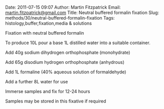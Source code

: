 Date: 2011-07-15 09:07
Author: Martin Fitzpatrick
Email: martin.fitzpatrick@gmail.com
Title: Neutral buffered formalin fixation
Slug: methods/30/neutral-buffered-formalin-fixation
Tags: histology,buffer,fixation,media &amp; solutions

Fixation with neutral buffered formalin









To produce 10L pour a base 1L distilled water into a suitable container.



Add 40g sodium dihydrogen orthophosphate (monohydrate)



Add 65g disodium hydrogen orthophosphate (anhydrous)



Add 1L formaline (40% aqueous solution of formaldehyde)



Add a further 8L water for use



Immerse samples and fix for 12-24 hours



Samples may be stored in this fixative if required






